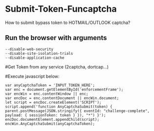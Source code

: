 # Submit-Token-Funcaptcha
How to submit bypass token to HOTMAIL/OUTLOOK captcha?

## Run the browser with arguments 
```
--disable-web-security
--disable-site-isolation-trials
--disable-application-cache
```

#Get Token from any service (2captcha, dortcap...)

#Execute javascript below:
```
var anyCaptchaToken = 'INPUT_TOKEN_HERE';
var enc = document.getElementById('enforcementFrame');
var encWin = enc.contentWindow || enc;
var encDoc = enc.contentDocument || encWin.document;
let script = encDoc.createElement('SCRIPT');
script.append('function AnyCaptchaSubmit(token) { parent.postMessage(JSON.stringify({ eventId: "challenge-complete", payload: { sessionToken: token } }), "*") }');
encDoc.documentElement.appendChild(script);
encWin.AnyCaptchaSubmit(anyCaptchaToken);
```
